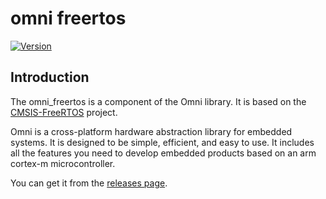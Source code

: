 # omni freertos

[![Version](https://img.shields.io/github/v/release/MorroGeek/omni_freertos)](https://github.com/MorroGeek/omni/releases/latest)


## Introduction

The omni_freertos is a component of the Omni library. It is based on the [CMSIS-FreeRTOS](https://github.com/ARM-software/CMSIS-FreeRTOS) project. 

Omni is a cross-platform hardware abstraction library for embedded systems. It is designed to be simple, efficient, and easy to use. It includes all the features you need to develop embedded products based on an arm cortex-m microcontroller.

You can get it from the [releases page](https://github.com/MorroGeek/omni/releases).

